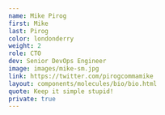 ```yaml
---
name: Mike Pirog
first: Mike
last: Pirog
color: londonderry
weight: 2
role: CTO
dev: Senior DevOps Engineer
image: images/mike-sm.jpg
link: https://twitter.com/pirogcommamike
layout: components/molecules/bio/bio.html
quote: Keep it simple stupid!
private: true
---
```

